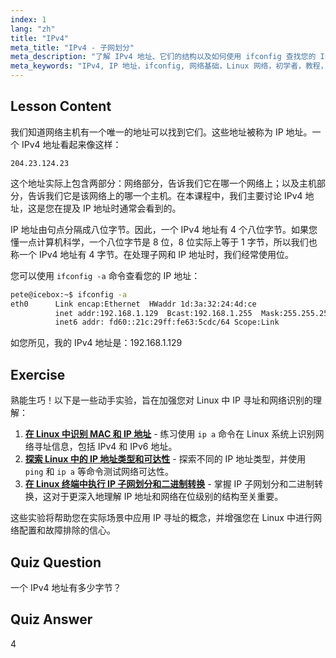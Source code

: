 ```yaml
---
index: 1
lang: "zh"
title: "IPv4"
meta_title: "IPv4 - 子网划分"
meta_description: "了解 IPv4 地址、它们的结构以及如何使用 ifconfig 查找您的 IP。了解 Linux 初学者的网络基础知识。"
meta_keywords: "IPv4, IP 地址，ifconfig, 网络基础，Linux 网络，初学者，教程，指南"
---
```


## Lesson Content

我们知道网络主机有一个唯一的地址可以找到它们。这些地址被称为 IP 地址。一个 IPv4 地址看起来像这样：

```
204.23.124.23
```

这个地址实际上包含两部分：网络部分，告诉我们它在哪一个网络上；以及主机部分，告诉我们它是该网络上的哪一个主机。在本课程中，我们主要讨论 IPv4 地址，这是您在提及 IP 地址时通常会看到的。

IP 地址由句点分隔成八位字节。因此，一个 IPv4 地址有 4 个八位字节。如果您懂一点计算机科学，一个八位字节是 8 位，8 位实际上等于 1 字节，所以我们也称一个 IPv4 地址有 4 字节。在处理子网和 IP 地址时，我们经常使用位。

您可以使用 `ifconfig -a` 命令查看您的 IP 地址：

```bash
pete@icebox:~$ ifconfig -a
eth0      Link encap:Ethernet  HWaddr 1d:3a:32:24:4d:ce
          inet addr:192.168.1.129  Bcast:192.168.1.255  Mask:255.255.255.0
          inet6 addr: fd60::21c:29ff:fe63:5cdc/64 Scope:Link
```

如您所见，我的 IPv4 地址是：192.168.1.129

## Exercise

熟能生巧！以下是一些动手实验，旨在加强您对 Linux 中 IP 寻址和网络识别的理解：

1. **[在 Linux 中识别 MAC 和 IP 地址](https://labex.io/zh/labs/comptia-identify-mac-and-ip-addresses-in-linux-592731)** - 练习使用 `ip a` 命令在 Linux 系统上识别网络寻址信息，包括 IPv4 和 IPv6 地址。
2. **[探索 Linux 中的 IP 地址类型和可达性](https://labex.io/zh/labs/comptia-explore-ip-address-types-and-reachability-in-linux-592780)** - 探索不同的 IP 地址类型，并使用 `ping` 和 `ip a` 等命令测试网络可达性。
3. **[在 Linux 终端中执行 IP 子网划分和二进制转换](https://labex.io/zh/labs/comptia-perform-ip-subnetting-and-binary-conversion-in-the-linux-terminal-592782)** - 掌握 IP 子网划分和二进制转换，这对于更深入地理解 IP 地址和网络在位级别的结构至关重要。

这些实验将帮助您在实际场景中应用 IP 寻址的概念，并增强您在 Linux 中进行网络配置和故障排除的信心。

## Quiz Question

一个 IPv4 地址有多少字节？

## Quiz Answer

4
